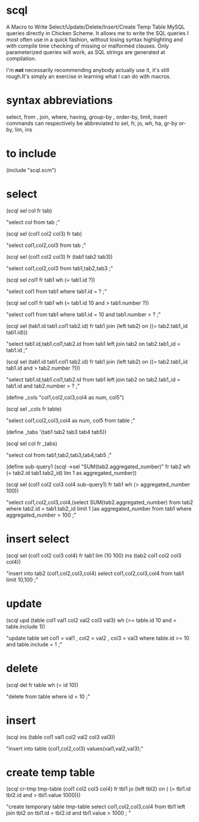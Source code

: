 # scql

A Macro to Write Select/Update/Delete/Insert/Create Temp Table MySQL queries directly in Chicken Scheme. It allows me to write the SQL queries I most often use in a quick fashion, without losing syntax highlighting and with compile time checking of missing or malformed clauses. Only parameterized queries will work, as SQL strings are generated at compilation.

I'm **not** necessarily recommending anybody actually use it, it's still rough.It's simply an exercise in learning what I can do with macros.

# syntax abbreviations
select, from , join, where, having, group-by , order-by, limit, insert commands can respectively be abbreviated to
sel, fr, jo, wh, ha, gr-by or-by, lim, ins


# to include  

(include "scql.scm")

# select

(scql sel col fr tab)

"select col from tab  ;"

(scql sel (col1 col2 col3) fr tab)

"select col1,col2,col3 from tab  ;"

(scql sel (col1 col2 col3) fr (tab1 tab2 tab3))

"select col1,col2,col3 from tab1,tab2,tab3  ;"

(scql sel col1 fr tab1 wh (= tab1.id ?))

"select col1 from tab1   where tab1.id = ? ;"

(scql sel col1 fr tab1 wh (= tab1.id 10 and > tab1.number ?)) 

"select col1 from tab1     where tab1.id = 10  and  tab1.number > ? ;"

(scql sel (tab1.id tab1.col1 tab2.id) fr tab1 join (left tab2) on ((= tab2.tab1_id tab1.id)))

"select tab1.id,tab1.col1,tab2.id from tab1  left join tab2  on tab2.tab1_id = tab1.id   ;"

(scql sel (tab1.id tab1.col1 tab2.id) fr tab1 join (left tab2) on ((= tab2.tab1_id tab1.id and > tab2.number ?)))

"select tab1.id,tab1.col1,tab2.id from tab1  left join tab2  on tab2.tab1_id = tab1.id  and tab2.number > ?   ;"

(define _cols "col1,col2,col3,col4 as num, col5") 

(scql sel _cols fr table)

"select col1,col2,col3,col4 as num, col5 from table  ;"

(define _tabs '(tab1 tab2 tab3 tab4 tab5)) 

(scql sel col fr _tabs)

"select col from tab1,tab2,tab3,tab4,tab5  ;"

(define sub-query1 (scql ->sel "SUM(tab2.aggregated_number)" fr tab2 wh (= tab2.id tab1.tab2_id) lim 1 as aggregated_number)) 

(scql sel (col1 col2 col3 col4 sub-query1) fr tab1 wh (> aggregated_number 100))

"select col1,col2,col3,col4,(select SUM(tab2.aggregated_number) from tab2   where tab2.id = tab1.tab2_id limit 1 )as aggregated_number  from tab1   where aggregated_number > 100 ;"

# insert select

(scql sel (col1 col2 col3 col4) fr tab1 lim (10 100) ins (tab2 col1 col2 col3 col4))

"insert into tab2 (col1,col2,col3,col4) select col1,col2,col3,col4 from tab1  limit 10,100 ;"

# update
(scql upd (table col1 val1 col2 val2 col3 val3) wh (>= table.id 10 and = table.include 1))

"update table  set   col1 = val1 , col2 = val2 , col3 = val3     where table.id >= 10  and  table.include = 1 ;"

# delete

(scql del fr table wh (= id 10))

"delete from table where id = 10 ;"

# insert

(scql ins (table col1 val1 col2 val2 col3 val3))

"insert into table (col1,col2,col3)  values(val1,val2,val3);"

# create temp table
(scql cr-tmp tmp-table (col1 col2 col3 col4) fr tbl1 jo (left tbl2) on ( (= tbl1.id tbl2.id and > tbl1.value 1000)))

"create temporary table tmp-table select col1,col2,col3,col4 from tbl1  left join tbl2  on tbl1.id = tbl2.id  and tbl1.value > 1000   ; "

